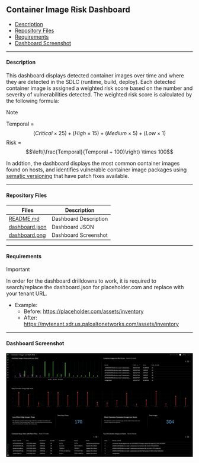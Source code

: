 ## Container Image Risk Dashboard

- [Description](#description)
- [Repository Files](#repository-files)
- [Requirements](#requirements)
- [Dashboard Screenshot](#dashboard-screenshot)

---

#### Description

This dashboard displays detected container images over time and where they are detected in the SDLC (runtime, build, deploy).
Each detected container image is assigned a weighted risk score based on the number and severity of vulnerabilities detected.
The weighted risk score is calculated by the following formula:

> [!NOTE]
> Temporal = $$\left(Critical \times 25\right) + \left(High \times 15\right) + \left(Medium \times 5\right) + \left(Low \times 1\right)$$
> Risk = $$\left(\frac{Temporal}{Temporal + 100}\right) \times 100$$

In addtion, the dashboard displays the most common container images found on hosts, and identifies vulnerable container image packages using [sematic versioning](https://semver.org/) that have patch fixes available.

---

#### Repository Files

 | Files |  Description |
 |----|----|
 | [README.md](README.md) | Dashboard Description |
 | [dashboard.json](dashboard.json) | Dashboard JSON |
 | [dashboard.png](dashboard.png) | Dashboard Screenshot |

---

#### Requirements

> [!IMPORTANT]
> In order for the dashboard drilldowns to work, it is required to search/replace the dashboard.json for placeholder.com and replace with your tenant URL.
>
> - Example:
>    - Before: https://placeholder.com/assets/inventory
>    - After: https://mytenant.xdr.us.paloaltonetworks.com/assets/inventory

---

#### Dashboard Screenshot

![Dashboard](dashboard.png)